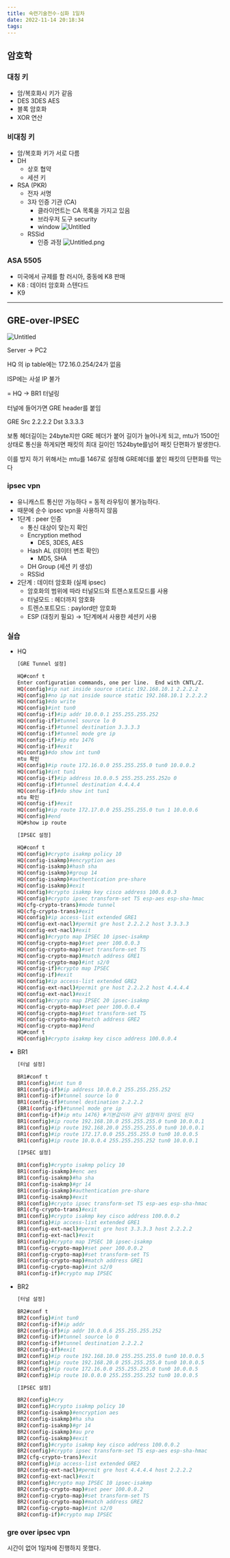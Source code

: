 ```yaml
---
title: 숙련기술전수-심화 1일차
date: 2022-11-14 20:18:34
tags:
---
```


## 암호학

### 대칭 키

- 암/복호화시 키가 같음
- DES 3DES AES
- 블록 암호화
- XOR 연산

### 비대칭 키

- 암/복호화 키가 서로 다름
- DH
  - 상호 협약
  - 세션 키
- RSA (PKR)
  - 전자 서명
  - 3자 인증 기관 (CA)
    - 클라이언트는 CA 목록을 가지고 있음
    - 브라우저 도구 security
    - window
      ![Untitled](images/숙련기술전수-심화-1일차/Untitled.png)
  - RSSid
    - 인증 과정
      ![Untitled.png](images/숙련기술전수-심화-1일차/Untitled%201.png)

### ASA 5505

- 미국에서 규제를 함 러시아, 중동에 K8 판매
- K8 : 데이터 암호화 스텐다드
- K9

---

## GRE-over-IPSEC

![Untitled](images/숙련기술전수-심화-1일차/Untitled%202.png)

Server → PC2

HQ 의 ip table에는 172.16.0.254/24가 없음

ISP에는 사설 IP 불가

= HQ → BR1 터널링

터널에 들어가면 GRE header를 붙임

GRE Src 2.2.2.2 Dst 3.3.3.3

보통 헤더길이는 24byte지만 GRE 헤더가 붙어 길이가 늘어나게 되고, mtu가 1500인 상태로 통신을 하게되면 패킷의 최대 길이인 1524byte를넘어 패킷 단편화가 발생한다.

이를 방지 하기 위해서는 mtu를 1467로 설정해 GRE헤더를 붙인 패킷의 단편화를 막는다

### ipsec vpn

- 유니캐스트 통신만 가능하다 = 동적 라우팅이 불가능하다.
- 때문에 순수 ipsec vpn을 사용하지 않음
- 1단계 : peer 인증
  - 통신 대상이 맞는지 확인
  - Encryption method
    - DES, 3DES, AES
  - Hash AL (데이터 변조 확인)
    - MD5, SHA
  - DH Group (세션 키 생성)
  - RSSid
- 2단계 : 데이터 암호화 (실제 ipsec)
  - 암호화의 범위에 따라 터널모드와 트렌스포트모드를 사용
  - 터널모드 : 헤더까지 암호화
  - 트렌스포트모드 : paylord만 암호화
  - ESP (대칭키 필요) → 1단계에서 사용한 세션키 사용

### 실습

- HQ

  ```bash
  [GRE Tunnel 설정]

  HQ#conf t
  Enter configuration commands, one per line.  End with CNTL/Z.
  HQ(config)#ip nat inside source static 192.168.10.1 2.2.2.2
  HQ(config)#no ip nat inside source static 192.168.10.1 2.2.2.2
  HQ(config)#do write
  HQ(config)#int tun0
  HQ(config-if)#ip addr 10.0.0.1 255.255.255.252
  HQ(config-if)#tunnel source lo 0
  HQ(config-if)#tunnel destination 3.3.3.3
  HQ(config-if)#tunnel mode gre ip
  HQ(config-if)#ip mtu 1476
  HQ(config-if)#exit
  HQ(config)#do show int tun0
  mtu 확인
  HQ(config)#ip route 172.16.0.0 255.255.255.0 tun0 10.0.0.2
  HQ(config)#int tun1
  HQ(config-if)#ip address 10.0.0.5 255.255.255.252o 0
  HQ(config-if)#tunnel destination 4.4.4.4
  HQ(config-if)#do show int tun1
  mtu 확인
  HQ(config-if)#exit
  HQ(config)#ip route 172.17.0.0 255.255.255.0 tun 1 10.0.0.6
  HQ(config)#end
  HQ#show ip route

  [IPSEC 설정]

  HQ#conf t
  HQ(config)#crypto isakmp policy 10
  HQ(config-isakmp)#encryption aes
  HQ(config-isakmp)#hash sha
  HQ(config-isakmp)#group 14
  HQ(config-isakmp)#authentication pre-share
  HQ(config-isakmp)#exit
  HQ(config)#crypto isakmp key cisco address 100.0.0.3
  HQ(config)#crypto ipsec transform-set TS esp-aes esp-sha-hmac
  HQ(cfg-crypto-trans)#mode tunnel
  HQ(cfg-crypto-trans)#exit
  HQ(config)#ip access-list extended GRE1
  HQ(config-ext-nacl)#permit gre host 2.2.2.2 host 3.3.3.3
  HQ(config-ext-nacl)#exit
  HQ(config)#crypto map IPSEC 10 ipsec-isakmp
  HQ(config-crypto-map)#set peer 100.0.0.3
  HQ(config-crypto-map)#set transform-set TS
  HQ(config-crypto-map)#match address GRE1
  HQ(config-crypto-map)#int s2/0
  HQ(config-if)#crypto map IPSEC
  HQ(config-if)#exit
  HQ(config)#ip access-list extended GRE2
  HQ(config-ext-nacl)#permit gre host 2.2.2.2 host 4.4.4.4
  HQ(config-ext-nacl)#exit
  HQ(config)#crypto map IPSEC 20 ipsec-isakmp
  HQ(config-crypto-map)#set peer 100.0.0.4
  HQ(config-crypto-map)#set transform-set TS
  HQ(config-crypto-map)#match address GRE2
  HQ(config-crypto-map)#end
  HQ#conf t
  HQ(config)#crypto isakmp key cisco address 100.0.0.4

  ```

- BR1

  ```bash
  [터널 설정]

  BR1#conf t
  BR1(config)#int tun 0
  BR1(config-if)#ip address 10.0.0.2 255.255.255.252
  BR1(config-if)#tunnel source lo 0
  BR1(config-if)#tunnel destination 2.2.2.2
  {BR1(config-if)#tunnel mode gre ip
  BR1(config-if)#ip mtu 1476} #기본값이라 굳이 설정하지 않아도 된다
  BR1(config)#ip route 192.168.10.0 255.255.255.0 tun0 10.0.0.1
  BR1(config)#ip route 192.168.20.0 255.255.255.0 tun0 10.0.0.1
  BR1(config)#ip route 172.17.0.0 255.255.255.0 tun0 10.0.0.5
  BR1(config)#ip route 10.0.0.4 255.255.255.252 tun0 10.0.0.1

  [IPSEC 설정]

  BR1(config)#crypto isakmp policy 10
  BR1(config-isakmp)#enc aes
  BR1(config-isakmp)#ha sha
  BR1(config-isakmp)#gr 14
  BR1(config-isakmp)#authentication pre-share
  BR1(config-isakmp)#exit
  BR1(config)#crypto ipsec transform-set TS esp-aes esp-sha-hmac
  BR1(cfg-crypto-trans)#exit
  BR1(config)#crypto isakmp key cisco address 100.0.0.2
  BR1(config)#ip access-list extended GRE1
  BR1(config-ext-nacl)#permit gre host 3.3.3.3 host 2.2.2.2
  BR1(config-ext-nacl)#exit
  BR1(config)#crypto map IPSEC 10 ipsec-isakmp
  BR1(config-crypto-map)#set peer 100.0.0.2
  BR1(config-crypto-map)#set transform-set TS
  BR1(config-crypto-map)#match address GRE1
  BR1(config-crypto-map)#int s2/0
  BR1(config-if)#crypto map IPSEC

  ```

- BR2

  ```bash
  [터널 설정]

  BR2#conf t
  BR2(config)#int tun0
  BR2(config-if)#ip addr
  BR2(config-if)#ip addr 10.0.0.6 255.255.255.252
  BR2(config-if)#tunnel source lo 0
  BR2(config-if)#tunnel destination 2.2.2.2
  BR2(config-if)#exit
  BR2(config)#ip route 192.168.10.0 255.255.255.0 tun0 10.0.0.5
  BR2(config)#ip route 192.168.20.0 255.255.255.0 tun0 10.0.0.5
  BR2(config)#ip route 172.16.0.0 255.255.255.0 tun0 10.0.0.5
  BR2(config)#ip route 10.0.0.0 255.255.255.252 tun0 10.0.0.5

  [IPSEC 설정]

  BR2(config)#cry
  BR2(config)#crypto isakmp policy 10
  BR2(config-isakmp)#encryption aes
  BR2(config-isakmp)#ha sha
  BR2(config-isakmp)#gr 14
  BR2(config-isakmp)#au pre
  BR2(config-isakmp)#exit
  BR2(config)#crypto isakmp key cisco address 100.0.0.2
  BR2(config)#crypto ipsec transform-set TS esp-aes esp-sha-hmac
  BR2(cfg-crypto-trans)#exit
  BR2(config)#ip access-list extended GRE2
  BR2(config-ext-nacl)#permit gre host 4.4.4.4 host 2.2.2.2
  BR2(config-ext-nacl)#exit
  BR2(config)#crypto map IPSEC 10 ipsec-isakmp
  BR2(config-crypto-map)#set peer 100.0.0.2
  BR2(config-crypto-map)#set transform-set TS
  BR2(config-crypto-map)#match address GRE2
  BR2(config-crypto-map)#int s2/0
  BR2(config-if)#crypto map IPSEC

  ```

### gre over ipsec vpn

시간이 없어 1일차에 진행하지 못했다.
